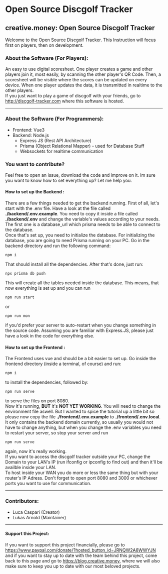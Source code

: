 # Open Source Discgolf Tracker
## creative.money: Open Source Discgolf Tracker

Welcome to the Open Source Discgolf Tracker.
This Instruction will focus first on players, then on development.

### About the Software (For Players):
An easy to use digital scoresheet. One player creates a game and other players join it, most easily, by scanning the other player's QR Code.
Then, a scoresheet will be visible where the scores can be updated on every device. When one player updates the data, it is transmitted in realtime to the other players. <br>
If you just want to play a game of discgolf with your friends, go to http://discgolf-tracker.com where this software is hosted.

--- 

### About the Software (For Programmers):
* Frontend: Vue3
* Backend: Node.js
    - Express JS (Rest API Architecture)
    - Prisma (Object Relational Mapper) - used for Database Stuff
    - Websockets for realtime communication

### You want to contribute?
Feel free to open an issue, download the code and improve on it.
Im sure you want to know how to set everything up? Let me help you.

#### <b>How to set up the Backend </b>:
There are a few things needed to get the backend running.
First of all, let's start with the .env file.
Have a look at the file called <b>./backend/.env.example</b>. 
You need to copy it inside a file called <b>./backend/.env</b> and change the variable's values according to your needs. The first one is a database_url which prisma needs to be able to connect to the database.<br>
Once that's set up, you need to initialize the database. For initializing the database, you are going to need Prisma running on your PC. Go in the backend directory and run the following command:  
```
npm i
```
That should install all the dependencies. After that's done, just run:

```
npx prisma db push
```
This will create all the tables needed inside the database. This means, that now everything is set up and you can run

```
npm run start 
```
or
``` 
npm run mon
```
if you'd prefer your server to auto-restart when you change something in the source code.
Assuming you are familiar with Express.JS, please just have a look in the code for everything else.

#### <b>How to set up the Frontend </b>:
The Frontend uses vue and should be a bit easier to set up. Go inside the frontend directory (inside a terminal, of course) and run:
``` 
npm i
```
to install the dependencies, followed by:

``` 
npm run serve
```
to serve the files on port 8080. <br>
Now it's running, <b>BUT</b> it's <b>NOT YET WORKING</b>. You will need to change the environment file aswell. But I wanted to spice the tutorial up a little bit so please now copy the file <b>./frontend/.env.example</b> to <b>./frontend/.env.local</b>. It only contains the backend domain currently, so usually you would not have to change anything, but when you change the .env variables you need to restart your server, so stop your server and run

``` 
npm run serve
```

again, now it's really working. <br>
If you want to access the discgolf tracker outside your PC, change the Domain to your LAN's IP (run ifconfig or ipconfig to find out) and then it'll be availble inside your LAN. <br>
To host inside your WAN you do more or less the same thing but with your router's IP Adress. Don't forget to open port 8080 and 3000 or whichever ports you want to use for communication. <br>

--- 

### Contributors:
* Luca Caspari (Creator)
* Lukas Arnold (Maintainer)


--- 
#### Support this Project:
If you want to support this project financially, please go to https://www.paypal.com/donate/?hosted_button_id=JRNQW2A8WWYJN and if you want to stay up to date with the team behind this project, come back to this page and go to https://blog.creative.money, where we will also make sure to keep you up to date with our most beloved projects.

